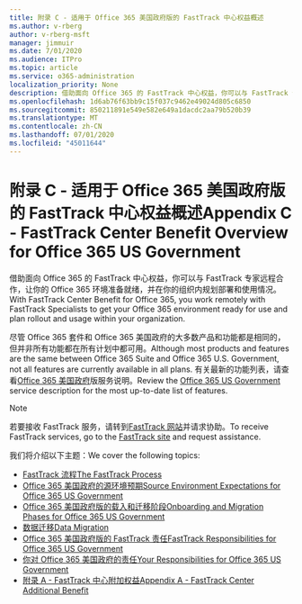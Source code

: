 ```yaml
---
title: 附录 C - 适用于 Office 365 美国政府版的 FastTrack 中心权益概述
ms.author: v-rberg
author: v-rberg-msft
manager: jimmuir
ms.date: 7/01/2020
ms.audience: ITPro
ms.topic: article
ms.service: o365-administration
localization_priority: None
description: 借助面向 Office 365 的 FastTrack 中心权益，你可以与 FastTrack 专家远程合作，让你的 Office 365 环境准备就绪，并在你的组织内规划部署和使用情况。
ms.openlocfilehash: 1d6ab76f63bb9c15f037c9462e49024d805c6850
ms.sourcegitcommit: 850211891e549e582e649a1dacdc2aa79b520b39
ms.translationtype: MT
ms.contentlocale: zh-CN
ms.lasthandoff: 07/01/2020
ms.locfileid: "45011644"
---
```

# <a name="appendix-c---fasttrack-center-benefit-overview-for-office-365-us-government"></a><span data-ttu-id="d20df-103">附录 C - 适用于 Office 365 美国政府版的 FastTrack 中心权益概述</span><span class="sxs-lookup"><span data-stu-id="d20df-103">Appendix C - FastTrack Center Benefit Overview for Office 365 US Government</span></span>

<span data-ttu-id="d20df-104">借助面向 Office 365 的 FastTrack 中心权益，你可以与 FastTrack 专家远程合作，让你的 Office 365 环境准备就绪，并在你的组织内规划部署和使用情况。</span><span class="sxs-lookup"><span data-stu-id="d20df-104">With FastTrack Center Benefit for Office 365, you work remotely with FastTrack Specialists to get your Office 365 environment ready for use and plan rollout and usage within your organization.</span></span> 
  
<span data-ttu-id="d20df-105">尽管 Office 365 套件和 Office 365 美国政府的大多数产品和功能都是相同的，但并非所有功能都在所有计划中都可用。</span><span class="sxs-lookup"><span data-stu-id="d20df-105">Although most products and features are the same between Office 365 Suite and Office 365 U.S. Government, not all features are currently available in all plans.</span></span> <span data-ttu-id="d20df-106">有关最新的功能列表，请查看[Office 365 美国政府](https://aka.ms/aboutgovcloud)版服务说明。</span><span class="sxs-lookup"><span data-stu-id="d20df-106">Review the [Office 365 US Government](https://aka.ms/aboutgovcloud) service description for the most up-to-date list of features.</span></span>

> [!NOTE]
> <span data-ttu-id="d20df-107">若要接收 FastTrack 服务，请转到[FastTrack 网站](https://go.microsoft.com/fwlink/?linkid=780698)并请求协助。</span><span class="sxs-lookup"><span data-stu-id="d20df-107">To receive FastTrack services, go to the [FastTrack site](https://go.microsoft.com/fwlink/?linkid=780698) and request assistance.</span></span>  

<span data-ttu-id="d20df-108">我们将介绍以下主题：</span><span class="sxs-lookup"><span data-stu-id="d20df-108">We cover the following topics:</span></span>
- [<span data-ttu-id="d20df-109">FastTrack 流程</span><span class="sxs-lookup"><span data-stu-id="d20df-109">The FastTrack Process</span></span>](O365-fasttrack-process.md) 
- [<span data-ttu-id="d20df-110">Office 365 美国政府的源环境预期</span><span class="sxs-lookup"><span data-stu-id="d20df-110">Source Environment Expectations for Office 365 US Government</span></span>](US-Gov-appendix-source-environment-expectations.md)   
- [<span data-ttu-id="d20df-111">Office 365 美国政府版的载入和迁移阶段</span><span class="sxs-lookup"><span data-stu-id="d20df-111">Onboarding and Migration Phases for Office 365 US Government</span></span>](US-Gov-appendix-onboarding-and-migration.md)
- [<span data-ttu-id="d20df-112">数据迁移</span><span class="sxs-lookup"><span data-stu-id="d20df-112">Data Migration</span></span>](O365-data-migration.md)    
- [<span data-ttu-id="d20df-113">Office 365 美国政府版的 FastTrack 责任</span><span class="sxs-lookup"><span data-stu-id="d20df-113">FastTrack Responsibilities for Office 365 US Government</span></span>](US-Gov-appendix-fasttrack-responsibilities.md)   
- [<span data-ttu-id="d20df-114">你对 Office 365 美国政府的责任</span><span class="sxs-lookup"><span data-stu-id="d20df-114">Your Responsibilities for Office 365 US Government</span></span>](US-Gov-appendix-your-responsibilities.md)    
- [<span data-ttu-id="d20df-115">附录 A - FastTrack 中心附加权益</span><span class="sxs-lookup"><span data-stu-id="d20df-115">Appendix A - FastTrack Center Additional Benefit</span></span>](O365-fasttrack-additional-benefits.md)
